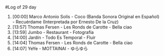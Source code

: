 #Log of 29 day

1. [00:00] Marco Antonio Solís - Coco (Banda Sonora Original en Español) - Recuérdame (Interpretada por Ernesto De la Cruz)
1. [13:57] Thomas Fersen - Les Ronds de Carotte - Bella ciao
1. [13:59] Jumbo - Restaurant - Fotografía
1. [14:00] Jardín - Todo Es Temporal - Fluir
1. [14:04] Thomas Fersen - Les Ronds de Carotte - Bella ciao
1. [14:07] YeYe - MOTTAINAI - ゆらゆら
